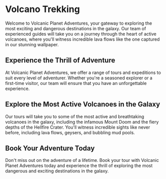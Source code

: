 <!--font:Open Sans-->

# Volcano Trekking

Welcome to Volcanic Planet Adventures, your gateway to exploring the most exciting and dangerous destinations in the galaxy. Our team of experienced guides will take you on a journey through the heart of active volcanoes, where you'll witness incredible lava flows like the one captured in our stunning wallpaper.

## Experience the Thrill of Adventure

At Volcanic Planet Adventures, we offer a range of tours and expeditions to suit every level of adventurer. Whether you're a seasoned explorer or a first-time visitor, our team will ensure that you have an unforgettable experience.

## Explore the Most Active Volcanoes in the Galaxy

Our tours will take you to some of the most active and breathtaking volcanoes in the galaxy, including the infamous Mount Doom and the fiery depths of the Hellfire Crater. You'll witness incredible sights like never before, including lava flows, geysers, and bubbling mud pools.

## Book Your Adventure Today

Don't miss out on the adventure of a lifetime. Book your tour with Volcanic Planet Adventures today and experience the thrill of exploring the most dangerous and exciting destinations in the galaxy.

<!--

Write me markdown content of website with wallpaper:

"A photograph of a lava flow on a volcanic planet, with the red and orange colors evoking a sense of danger and excitement."

The header of the page should not be copy of the text but rather a real content of the website which is using this wallpaper.


---


# Volcanic Planet Adventures

Welcome to Volcanic Planet Adventures, your gateway to exploring the most exciting and dangerous destinations in the galaxy. Our team of experienced guides will take you on a journey through the heart of active volcanoes, where you'll witness incredible lava flows like the one captured in our stunning wallpaper.

## Experience the Thrill of Adventure

At Volcanic Planet Adventures, we offer a range of tours and expeditions to suit every level of adventurer. Whether you're a seasoned explorer or a first-time visitor, our team will ensure that you have an unforgettable experience.

## Explore the Most Active Volcanoes in the Galaxy

Our tours will take you to some of the most active and breathtaking volcanoes in the galaxy, including the infamous Mount Doom and the fiery depths of the Hellfire Crater. You'll witness incredible sights like never before, including lava flows, geysers, and bubbling mud pools.

## Book Your Adventure Today

Don't miss out on the adventure of a lifetime. Book your tour with Volcanic Planet Adventures today and experience the thrill of exploring the most dangerous and exciting destinations in the galaxy.


---


Write me a Google font which is best fitting for the website.

Pick from the list:
- Montserrat
- Lato
- Inter
- Poppins
- Playfair Display
- Raleway
- Futura
- Orbitron
- Dancing Script
- Roboto
- Exo 2
- Barlow Condensed
- Cinzel
- Cinzel Decorative
- Alegreya
- Cabin
- Open Sans
- Cormorant Garamond
- Lobster
- Creepster
- IBM Plex Sans
- Great Vibes


Write just the font name nothing else.


---


Open Sans

-->
